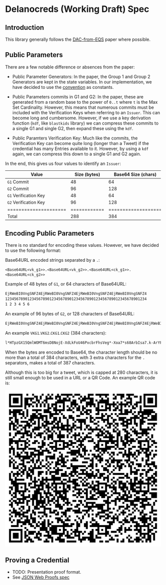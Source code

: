 # Delanocreds (Working Draft) Spec

## Introduction

This library generally follows the [DAC-from-EQS](https://eprint.iacr.org/2022/680.pdf) paper where possible.

## Public Parameters

There are a few notable difference or absences from the paper:

- Public Parameter Generators: In the paper, the Group 1 and Group 2 Generators are kept in the state variables. In our implementation, we have decided to use the [convention](https://github.com/zcash/librustzcash/blob/6e0364cd42a2b3d2b958a54771ef51a8db79dd29/pairing/src/bls12_381/README.md#generators) as constants.

- Public Parameters commits in G1 and G2: In the paper, these are generated from a random base to the power of `0..t` where `t` is the Max Set Cardinality. However, this means that numerous commits must be included with the Verification Keys when referring to an `Issuer`. This can become long and cumbersome. However, if we use a key derivation function (`kdf`, like `blastkids` library) we can compress these commits to a single G1 and single G2, then expand these using the `kdf`.

- Public Paramters Verification Key: Much like the commits, the Verification Key can become quite long (longer than a Tweet) if the credential has many Entries available to it. However, by using a `kdf` again, we can compress this down to a single G1 and G2 again.

In the end, this gives us four values to identify an `Issuer`:

| Value                 | Size (bytes) | Base64 Size (chars) |
| --------------------- | ------------ | ------------------- |
| `G1` Commit           | 48           | 64                  |
| `G2` Commit           | 96           | 128                 |
| `G1` Verification Key | 48           | 64                  |
| `G2` Verification Key | 96           | 128                 |
| ===================== | ============ | =================== |
| Total                 | 288          | 384                 |

## Encoding Public Parameters

There is no standard for encoding these values. However, we have decided to use the following format:

Base64URL encoded strings separated by a `.`:

```text
<Base64URL<vk_g1>>.<Base64URL<vk_g2>>.<Base64URL<ck_g1>>.<Base64URL<ck_g2>>
```

Example of 48 bytes of `G1`, or 64 characters of Base64URL:

```md
EjRWeBI0VngSNFZ4EjRWeBI0VngSNFZ4EjRWeBI0VngSNFZ4EjRWeBI0VngSNFZ4
1234567890123456789012345678901234567890123456789012345678901234
1 2 3 4 5 6
```

An example of 96 bytes of `G2`, or 128 characters of Base64URL:

```md
EjRWeBI0VngSNFZ4EjRWeBI0VngSNFZ4EjRWeBI0VngSNFZ4EjRWeBI0VngSNFZ4EjRWeBI0VngSNFZ4EjRWeBI0VngSNFZ4EjRWeBI0VngSNFZ4EjRWeBI0VngSNFZ4
```

An example `VKG1`.`VKG2`.`CKG1`.`CKG2` (384 characters):

```md
l*HTpzGX15QmlWOMT6msD8NojE-XdLkFoU46PxcbrFhsVeg*-Xoa7*s68ArbIsa7.k-ArYFJxn2B9rNOgiCdPZVlr0NCZILYatdphu9x_UEkzTPESE5RdV-WsfQVdBCt-AkqisvCPCpEmCAUnLcUQUcbketT6QDsCtFELZHrj0XcLrAMmqAW779SAVsjBIb24.kJlLZzDrtzXUxtZKqTXVmXGyzMk6lhKc3xyoJ3K5yphAMY1tcDjGvFL6wrA48X9G.pYMbI5MW2Ht-64mR9mGR4XqnMiJTGlguVTG1k0NN-NqnaMtsv81gNVlAE4GfHoDuB_17GwbtvfzXabcl2Cjgkn2QEfyFlm55GrXLoH5b-\_xKgj4vGuBV50b2p7Mf-2x*
```

When the bytes are encoded to Base64, the character length should be no more than a total of 384 characters, with 3 extra characters for the `.` separators, makes a total of 387 characters.

Although this is too big for a tweet, which is capped at 280 characters, it is still small enough to be used in a URL or a QR Code. An example QR code is:

![Example QR Code](./public-params-qr-code.svg)

## Proving a Credential

- TODO: Presentation proof format.
- See [JSON Web Proofs spec](https://github.com/json-web-proofs/json-web-proofs)
